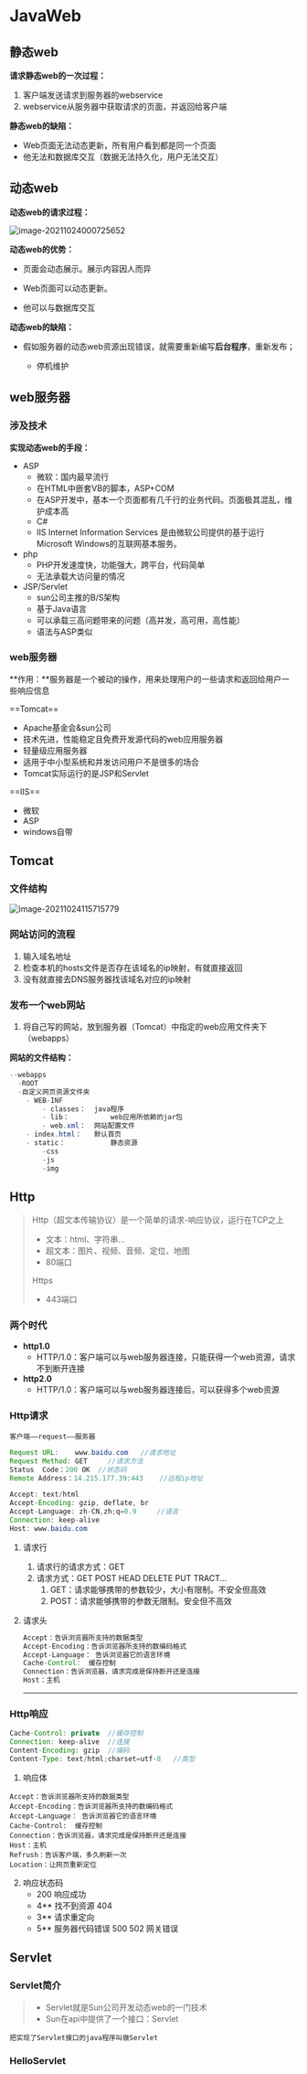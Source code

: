 # JavaWeb

## 静态w**eb**

**请求静态web的一次过程：**

1.  客户端发送请求到服务器的webservice
2.  webservice从服务器中获取请求的页面，并返回给客户端



**静态web的缺陷：**

*   Web页面无法动态更新，所有用户看到都是同一个页面
*   他无法和数据库交互（数据无法持久化，用户无法交互）



## 动态web

**动态web的请求过程：**

![image-20211024000725652](E:\LearnNote\Servlet\Servlet.assets\image-20211024000725652.png)



**动态web的优势：**

*   页面会动态展示。展示内容因人而异

*   Web页面可以动态更新。
*   他可以与数据库交互



**动态web的缺陷：**

*   假如服务器的动态web资源出现错误，就需要重新编写**后台程序**，重新发布；

    *   停机维护

    

## web服务器

### 涉及技术

**实现动态web的手段：**

*   ASP
    *   微软：国内最早流行
    *   在HTML中嵌套VB的脚本，ASP+COM
    *   在ASP开发中，基本一个页面都有几千行的业务代码。页面极其混乱，维护成本高
    *   C#
    *   IIS  Internet Information Services 是由微软公司提供的基于运行Microsoft Windows的互联网基本服务。
*   php
    *   PHP开发速度快，功能强大，跨平台，代码简单
    *   无法承载大访问量的情况
*   JSP/Servlet
    *   sun公司主推的B/S架构
    *   基于Java语言
    *   可以承载三高问题带来的问题（高并发，高可用，高性能）
    *   语法与ASP类似



###  web服务器

**作用：**服务器是一个被动的操作，用来处理用户的一些请求和返回给用户一些响应信息

==Tomcat==

*   Apache基金会&sun公司
*   技术先进，性能稳定且免费开发源代码的web应用服务器
*   轻量级应用服务器
*   适用于中小型系统和并发访问用户不是很多的场合
*   Tomcat实际运行的是JSP和Servlet

==IIS==

*   微软
*   ASP
*   windows自带

## Tomcat

### 文件结构

![image-20211024115715779](E:\LearnNote\Servlet\Servlet.assets\image-20211024115715779.png)

### 网站访问的流程

1.  输入域名地址
2.  检查本机的hosts文件是否存在该域名的ip映射，有就直接返回
3.  没有就直接去DNS服务器找该域名对应的ip映射



### 发布一个web网站

1.  将自己写的网站，放到服务器（Tomcat）中指定的web应用文件夹下（webapps）

**网站的文件结构：**

```java
--webapps
  -ROOT
  -自定义网页资源文件夹
  	- WEB-INF
  		- classes：	java程序
  		- lib：			web应用所依赖的jar包
  		- web.xml：	网站配置文件
  	- index.html：	默认首页
  	- static：			静态资源
  		-css
  		-js
  		-img
```

## Http

>   Http（超文本传输协议）是一个简单的请求-响应协议，运行在TCP之上
>
>   *   文本：html、字符串...
>   *   超文本：图片、视频、音频、定位、地图
>   *   80端口
>
>   Https
>
>   *   443端口

### 两个时代

*   **http1.0**
    *   HTTP/1.0：客户端可以与web服务器连接，只能获得一个web资源，请求不到断开连接
*   **http2.0**
    *   HTTP/1.0：客户端可以与web服务器连接后，可以获得多个web资源

### Http请求

`客户端——request——服务器`

```java
Request URL:	www.baidu.com	//请求地址
Request Method:	GET		//请求方法
Status	Code：200 OK	 //状态码
Remote Address：14.215.177.39:443	//远程ip地址
```

```java
Accept: text/html
Accept-Encoding: gzip, deflate, br
Accept-Language: zh-CN,zh;q=0.9		//语言
Connection: keep-alive
Host: www.baidu.com
```

1.  请求行

    1.  请求行的请求方式：GET
    2.  请求方式：GET POST HEAD DELETE PUT TRACT...
        1.  GET：请求能够携带的参数较少，大小有限制。不安全但高效
        2.  POST：请求能够携带的参数无限制。安全但不高效

2.  请求头

    ```java
    Accept：告诉浏览器所支持的数据类型
    Accept-Encoding：告诉浏览器所支持的数编码格式
    Accept-Language： 告诉浏览器它的语言环境
    Cache-Control:	缓存控制
    Connection：告诉浏览器，请求完成是保持断开还是连接
    Host：主机 
    ```

    ------

    

### Http响应

```java
Cache-Control: private	//缓存控制
Connection: keep-alive	//连接
Content-Encoding: gzip	//编码
Content-Type: text/html;charset=utf-8	//类型
```

1.  响应体

```
Accept：告诉浏览器所支持的数据类型
Accept-Encoding：告诉浏览器所支持的数编码格式
Accept-Language： 告诉浏览器它的语言环境
Cache-Control:	缓存控制
Connection：告诉浏览器，请求完成是保持断开还是连接
Host：主机 
Refrush：告诉客户端，多久刷新一次
Location：让网页重新定位
```

2.  响应状态码
    *   200	响应成功
    *   4**   找不到资源 404
    *   3**   请求重定向
    *   5**   服务器代码错误 500  502 网关错误

## Servlet

### Servlet简介

>   *   Servlet就是Sun公司开发动态web的一门技术
>   *   Sun在api中提供了一个接口：Servlet

`把实现了Servlet接口的java程序叫做Servlet`

### HelloServlet

